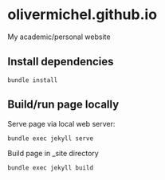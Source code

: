 # olivermichel.github.io

My academic/personal website

## Install dependencies

    bundle install

## Build/run page locally

Serve page via local web server:

    bundle exec jekyll serve

Build page in _site directory

    bundle exec jekyll build
